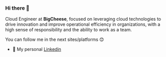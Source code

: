 ### Hi there 👋

Cloud Engineer at **BigCheese**, focused on leveraging cloud technologies to drive innovation and improve operational efficiency in organizations, with a high sense of responsibility and the ability to work as a team.

You can follow me in the next sites/platforms 😊

- 💼 My personal [Linkedin](https://www.linkedin.com/in/jean-azabache-medina/ "Linkedin Profile")
